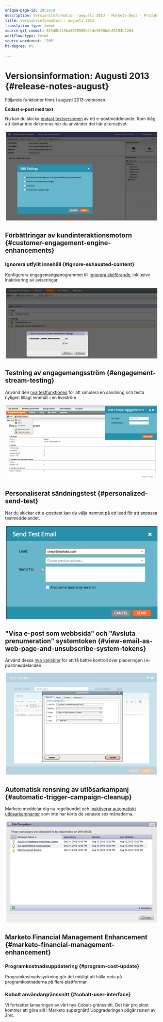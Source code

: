 ```yaml
---
unique-page-id: 2951058
description: Versionsinformation -augusti 2013 - Marketo Docs - Produktdokumentation
title: Versionsinformation - augusti 2013
translation-type: tm+mt
source-git-commit: 029d8b419ba5078980b4fde9890bdb35194bf264
workflow-type: tm+mt
source-wordcount: '205'
ht-degree: 0%

---
```



# Versionsinformation: Augusti 2013 {#release-notes-august}

Följande funktioner finns i augusti 2013-versionen.

**Endast e-post med text**

Nu kan du skicka [endast textversionen](/help/marketo/product-docs/email-marketing/general/creating-an-email/create-a-text-only-email.md) av ett e-postmeddelande. Kom ihåg att länkar inte dekoreras när du använder det här alternativet.

![](assets/image2014-9-22-16-3a34-3a15.png)

## Förbättringar av kundinteraktionsmotorn {#customer-engagement-engine-enhancements}

### Ignorera utfyllt innehåll {#ignore-exhausted-content}

Konfigurera engagemangsprogrammet till [ignorera slutförande](/help/marketo/product-docs/email-marketing/drip-nurturing/using-engagement-programs/disable-and-enable-exhausted-content-notifications.md), inklusive inaktivering av aviseringar.

![](assets/image2014-9-22-16-3a34-3a37.png)

## Testning av engagemangsström {#engagement-stream-testing}

Använd den [nya testfunktionen](/help/marketo/product-docs/email-marketing/drip-nurturing/engagement-program-streams/test-an-engagement-stream.md) för att simulera en sändning och testa nyligen tillagt innehåll i en liveström.

![](assets/image2014-9-22-16-3a34-3a56.png)

## Personaliserat sändningstest {#personalized-send-test}

När du skickar ett e-posttest kan du välja namnet på ett lead för att anpassa testmeddelandet.

![](assets/image2014-9-22-16-3a35-3a15.png)

## &quot;Visa e-post som webbsida&quot; och &quot;Avsluta prenumeration&quot; systemtoken {#view-email-as-web-page-and-unsubscribe-system-tokens}

Använd dessa [nya variabler](/help/marketo/product-docs/email-marketing/general/using-tokens/system-tokens-glossary.md) för att få bättre kontroll över placeringen i e-postmeddelanden.

![](assets/image2014-9-22-16-3a35-3a38.png)

## Automatisk rensning av utlösarkampanj {#automatic-trigger-campaign-cleanup}

Marketo meddelar dig nu regelbundet och [inaktiverar automatiskt utlösarkampanjer](/help/marketo/product-docs/core-marketo-concepts/smart-campaigns/using-smart-campaigns/automatic-trigger-campaign-cleanup.md) som inte har körts de senaste sex månaderna.

![](assets/image2014-9-22-16-3a36-3a2.png)

## Marketo Financial Management Enhancement {#marketo-financial-management-enhancement}

### Programkostnadsuppdatering {#program-cost-update}

Programkostnadssynkning gör det möjligt att hålla reda på programkostnaderna på flera plattformar.

### Kobolt användargränssnitt {#cobalt-user-interface}

Vi fortsätter lanseringen av vårt nya Cobalt-gränssnitt. Det här projektet kommer att göra allt i Marketo supergnätt! Uppgraderingen pågår resten av året.
